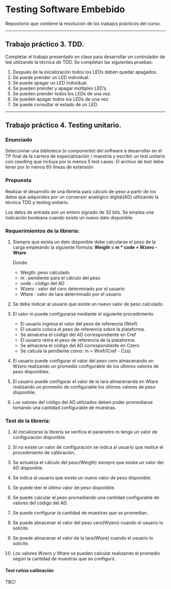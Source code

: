 # Testing Software Embebido

Repositorio que contiene la resolución de los trabajos prácticos del curso.

---
## Trabajo práctico 3. TDD.

Completar el trabajo presentado en clase para desarrollar un controlador de led utilizando la técnica de TDD. Se completan las siguientes pruebas:

1. Después de la inicialización todos los LEDs deben quedar apagados.
2. Se puede prender un LED individual.
3. Se puede apagar un LED individual.
4. Se pueden prender y apagar múltiples LED’s.
5. Se pueden prender todos los LEDs de una vez.
6. Se pueden apagar todos los LEDs de una vez.
7. Se puede consultar el estado de un LED.

---
## Trabajo práctico 4. Testing unitario.

### Enunciado
Seleccionar una biblioteca (o componente) del software a desarrollar en el TP final de la
carrera de especialización / maestría y escribir un test unitario con ceedling que incluya por
lo menos 5 test cases. El archivo de test debe tener por lo menos 65 líneas de extensión

### Propuesta
Realizar el desarrollo de una librería para cálculo de peso a partir de los datos que adquiridos por un conversor analógico digital(AD) utilizando la técnica TDD y testing unitario.

Los datos de entrada son un entero signado de 32 bits. Se emplea una indicación booleana cuando existe un nuevo dato disponible.

### Requerimientos de la librería:

1. Siempre que exista un dato disponible debe calcularse el peso de la carga empleando la siguiente fórmula:
 __Weigth = m * code + Wzero - Wtare__

    Donde: 
    * Weigth: peso calculado
    * m    : pendiente para el cálculo del peso
    * code : código del AD 
    * Wzero : valor del cero determinado por el usuario
    * Wtare : valor de tara determinado por el usuario 

2. Se debe indicar al usuario que existe un nuevo valor de peso calculado.

3. El valor m puede configurarse mediante el siguiente procedimiento
    * El usuario ingresa el valor del peso de referencia (Wref).
    * El usuario coloca el peso de referencia sobre la plataforma. 
    * Se almacena el código del AD correspondiente en Cref
    * El usuario retira el peso de referencia de la plataforma.
    * Se almacena el código del AD correspondiente en Czero
    * Se calcula la pendiente como: m = Wref/(Cref - Czs)
	
4. El usuario puede configurar el valor del peso cero almacenando en Wzero realizando un promedio configurable de los últimos valores de peso disponibles.

5. El usuario puede configurar el valor de la tara almacenanda en Wtare realizando un promedio de configurable los últimos valores de peso disponible.

6. Los valores del código del AD utilizados deben poder promediarse tomando una cantidad configurable de muestras. 

### Test de la librería:
1. Al inicializarse la librería se verifica el parámetro m tenga un valor de configuración disponible.

2. Si no existe un valor de configuración se indica al usuario que realice el procedimiento de calibración.

3. Se actualiza el cálculo del peso(Weigth) siempre que exista un valor del AD disponible.

4. Se indica al usuario que existe un nuevo valor de peso disponible.

5. Se puede leer el último valor de peso disponible.

6. Se puede calcular el peso promediando una cantidad configurable de valores del código del AD.

7. Se puede configurar la cantidad de muestras que se promedian.

8. Se puede almacenar el valor del peso cero(Wzero) cuando el usuario lo solicite. 

9. Se puede almacenar el valor de la tara(Wtare) cuando el usuario lo solicite.

10. Los valores Wzero y Wtare se pueden calcular realizando el promedio según la cantidad de muestras que se configuró.

#### Test rutina calibración
TBC!




